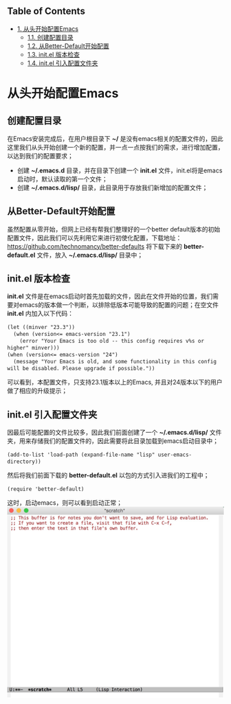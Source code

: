 <div id="table-of-contents">
<h2>Table of Contents</h2>
<div id="text-table-of-contents">
<ul>
<li><a href="#sec-1">1. 从头开始配置Emacs</a>
<ul>
<li><a href="#sec-1-1">1.1. 创建配置目录</a></li>
<li><a href="#sec-1-2">1.2. 从Better-Default开始配置</a></li>
<li><a href="#sec-1-3">1.3. init.el 版本检查</a></li>
<li><a href="#sec-1-4">1.4. init.el 引入配置文件夹</a></li>
</ul>
</li>
</ul>
</div>
</div>


# 从头开始配置Emacs<a id="sec-1" name="sec-1"></a>

## 创建配置目录<a id="sec-1-1" name="sec-1-1"></a>

在Emacs安装完成后，在用户根目录下 **~/** 是没有emacs相关的配置文件的，因此这里我们从头开始创建一个新的配置，并一点一点按我们的需求，进行增加配置，以达到我们的配置要求；
-   创建 **~/.emacs.d** 目录，并在目录下创建一个 **init.el** 文件，init.el将是emacs启动时，默认读取的第一个文件；
-   创建 **~/.emacs.d/lisp/** 目录，此目录用于存放我们新增加的配置文件；

## 从Better-Default开始配置<a id="sec-1-2" name="sec-1-2"></a>

虽然配置从零开始，但网上已经有帮我们整理好的一个better default版本的初始配置文件，因此我们可以先利用它来进行初使化配置，下载地址：<https://github.com/technomancy/better-defaults>
将下载下来的 **better-default.el** 文件，放入 **~/.emacs.d/lisp/** 目录中；

## init.el 版本检查<a id="sec-1-3" name="sec-1-3"></a>

**init.el** 文件是在emacs启动时首先加载的文件，因此在文件开始的位置，我们需要对emacs的版本做一个判断，以排除低版本可能导致的配置的问题；在空文件 **init.el** 内加入以下代码：

    (let ((minver "23.3"))
      (when (version<= emacs-version "23.1")
        (error "Your Emacs is too old -- this config requires v%s or higher" minver)))
    (when (version<= emacs-version "24")
      (message "Your Emacs is old, and some functionality in this config will be disabled. Please upgrade if possible."))

可以看到，本配置文件，只支持23.1版本以上的Emacs, 并且对24版本以下的用户做了相应的升级提示；

## init.el 引入配置文件夹<a id="sec-1-4" name="sec-1-4"></a>

因最后可能配置的文件比较多，因此我们前面创建了一个 **~/.emacs.d/lisp/** 文件夹，用来存储我们的配置文件的，因此需要将此目录加载到emacs启动目录中；

    (add-to-list 'load-path (expand-file-name "lisp" user-emacs-directory))

然后将我们前面下载的 **better-default.el** 以包的方式引入进我们的工程中；

    (require 'better-default)

这时，启动emacs，则可以看到启动正常；
![img](./images/2DBE108E-0D62-4177-B2F4-328473619374.png)
